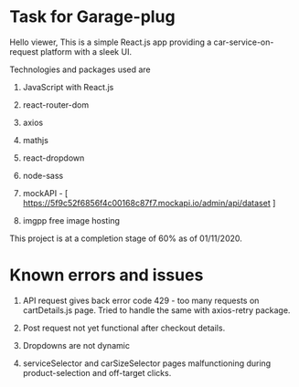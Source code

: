 # Task for Garage-plug

Hello viewer, This is a simple React.js app providing a car-service-on-request platform with a sleek UI.

Technologies and packages used are

1. JavaScript with React.js

2. react-router-dom

3. axios

4. mathjs

5. react-dropdown

6. node-sass

7. mockAPI - [ https://5f9c52f6856f4c00168c87f7.mockapi.io/admin/api/dataset ]

8. imgpp free image hosting

This project is at a completion stage of 60% as of 01/11/2020.

# Known errors and issues

1. API request gives back error code 429 - too many requests on cartDetails.js page. Tried to handle the same with axios-retry package.

2. Post request not yet functional after checkout details.

3. Dropdowns are not dynamic

4. serviceSelector and carSizeSelector pages malfunctioning during product-selection and off-target clicks.
